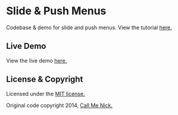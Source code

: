 # Slide & Push Menus

Codebase & demo for slide and push menus. View the tutorial [here.](http://callmenick.com/post/slide-and-push-menus-with-css3-transitions)

## Live Demo

View the live demo [here.](http://trevinc.github.io/slide-and-push-menus/)

## License & Copyright

Licensed under the [MIT license.](http://www.opensource.org/licenses/mit-license.php)

Original code copyright 2014, [Call Me Nick.](http://callmenick.com)
